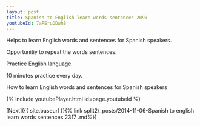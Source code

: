 ```yaml
---
layout: post
title: Spanish to English learn words sentences 2090 
youtubeId: 7aFEruDDwh8
---
```

 
 
Helps to learn English words and sentences for Spanish speakers.

Opportunitiy to repeat the words sentences. 

Practice English language. 
 
10 minutes practice every day. 
 
How to learn English words and sentences for Spanish speakers 
 
{% include youtubePlayer.html id=page.youtubeId %}
 
 
[Next]({{ site.baseurl }}{% link  split2/_posts/2014-11-06-Spanish to english learn words sentences 2317 .md%})
 
